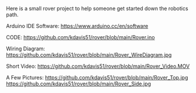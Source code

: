 Here is a small rover project to help someone get started down the robotics path.

Arduino IDE Software: https://www.arduino.cc/en/software

CODE:   https://github.com/kdavis51/rover/blob/main/Rover.ino

Wiring Diagram: https://github.com/kdavis51/rover/blob/main/Rover_WireDiagram.jpg

Short Video: https://github.com/kdavis51/rover/blob/main/Rover_Video.MOV

A Few Pictures: https://github.com/kdavis51/rover/blob/main/Rover_Top.jpg
                https://github.com/kdavis51/rover/blob/main/Rover_Side.jpg
                
